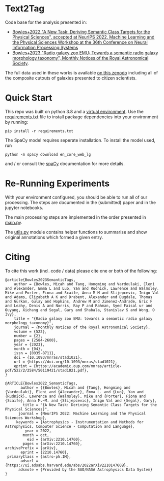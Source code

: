 # Text2Tag
Code base for the analysis presented in:
- [Bowles+2022 "A New Task: Deriving Semantic Class Targets for the Physical Sciences", accepted at NeurIPS 2022, Machine Learning and the Physical Sciences Workshop at the 36th Conference on Neural Information Processing Systems](https://arxiv.org/abs/2210.14760)
- [Bowles+2023 "Radio galaxy zoo EMU: Towards a semantic radio galaxy morphology taxonomy", Monthly Notices of the Royal Astronomical Society](https://doi.org/10.1093/mnras/stad1021).

The full data used in these works is available [on this zenodo](https://zenodo.org/record/7254123#.Y3d5EdLP2xE) including all of the composite cutouts of galaxies presented to citizen scientists.

# Quick Start
This repo was built on python 3.8 and a [virtual environment](https://docs.python.org/3/library/venv.html).
Use the [requirements.txt](./requirements.txt) file to install package
dependencies into your environment by running:
```
pip install -r requirements.txt
```

The SpaCy model requires seperate installation. To install the model used, run
```
python -m spacy download en_core_web_lg
```
and / or consult the [spaCy](https://spacy.io/usage#_title) documentation for more details.

# Re-Running Experiments
With your environment configured, you should be able to run all of our
processing. The steps are documented in the (submitted) paper and in the
jupyter notebooks.

The main processing steps are implemented in the order presented in [main.py](./Text2Tags/main.py).

The [utils.py](./Text2Tags/utils.py) module contains helper functions to
summarise and show original annotations which formed a given entry.

# Citing
To cite this work (incl. code / data) please cite one or both of the following:

```
@article{Bowles2023SemanticTags,
    author = {Bowles, Micah and Tang, Hongming and Vardoulaki, Eleni and Alexander, Emma L and Luo, Yan and Rudnick, Lawrence and Walmsley, Mike and Porter, Fiona and Scaife, Anna M M and Slijepcevic, Inigo Val and Adams, Elizabeth A K and Drabent, Alexander and Dugdale, Thomas and Gürkan, Gülay and Hopkins, Andrew M and Jimenez-Andrade, Eric F and Leahy, Denis A and Norris, Ray P and Rahman, Syed Faisal ur and Ouyang, Xichang and Segal, Gary and Shabala, Stanislav S and Wong, O Ivy},
    title = "{Radio galaxy zoo EMU: towards a semantic radio galaxy morphology taxonomy}",
    journal = {Monthly Notices of the Royal Astronomical Society},
    volume = {522},
    number = {2},
    pages = {2584-2600},
    year = {2023},
    month = {04},
    issn = {0035-8711},
    doi = {10.1093/mnras/stad1021},
    url = {https://doi.org/10.1093/mnras/stad1021},
    eprint = {https://academic.oup.com/mnras/article-pdf/522/2/2584/50119421/stad1021.pdf},
}
```
```
@ARTICLE{Bowles2022_SemanticTags,
       author = {{Bowles}, Micah and {Tang}, Hongming and {Vardoulaki}, Eleni and {Alexander}, Emma L. and {Luo}, Yan and {Rudnick}, Lawrence and {Walmsley}, Mike and {Porter}, Fiona and {Scaife}, Anna M.~M. and {Slijepcevic}, Inigo Val and {Segal}, Gary},
        title = "{A New Task: Deriving Semantic Class Targets for the Physical Sciences}",
      journal = {NeurIPS 2022: Machine Learning and the Physical Sciences Workshop},
     keywords = {Astrophysics - Instrumentation and Methods for Astrophysics, Computer Science - Computation and Language},
         year = 2022,
        month = oct,
          eid = {arXiv:2210.14760},
        pages = {arXiv:2210.14760},
archivePrefix = {arXiv},
       eprint = {2210.14760},
 primaryClass = {astro-ph.IM},
       adsurl = {https://ui.adsabs.harvard.edu/abs/2022arXiv221014760B},
      adsnote = {Provided by the SAO/NASA Astrophysics Data System}
}
```
